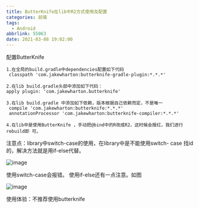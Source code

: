 ```yaml
---
title: ButterKnife在lib中R2方式使用及配置
categories: 前端
tags:
  - Android
abbrlink: 55063
date: 2021-03-08 19:02:00
---
```


配置ButterKnife

```
1.在全局的build.gradle中dependencies配置如下代码
 classpath 'com.jakewharton:butterknife-gradle-plugin:*.*.*'

2.在lib build.gradle头部中添加如下代码：
apply plugin: 'com.jakewharton.butterknife'

3.在lib build.gradle 中添加如下依赖，版本根据自己依赖而定，不是唯一
 compile 'com.jakewharton:butterknife:*.*.*'
 annotationProcessor 'com.jakewharton:butterknife-compiler:*.*.*'

4.在lib中是使用ButterKnife ，手动把@bind中的R改成R2，这时候会报红，我们进行rebuild即 可。
```
注意点：library中switch-case的使用，在library中是不能使用switch- case 找id的，解决方法就是用if-else代替。


![image](https://upload-images.jianshu.io/upload_images/6335486-8d2edabe194ba552.png?imageMogr2/auto-orient/strip|imageView2/2/w/378/format/webp)

使用switch-case会报错。
使用if-else还有一点注意。如图


![image](https://upload-images.jianshu.io/upload_images/6335486-6b52caacc75d79ee.png?imageMogr2/auto-orient/strip|imageView2/2/w/425/format/webp)


使用体验：不推荐使用butterknife